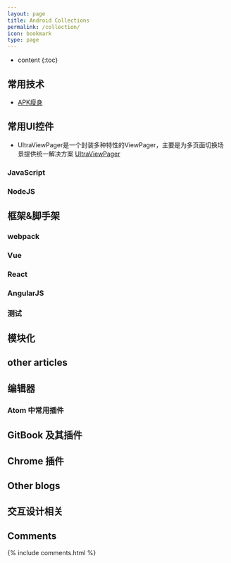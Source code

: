 ```yaml
---
layout: page
title: Android Collections
permalink: /collection/
icon: bookmark
type: page
---
```


* content
{:toc}

## 常用技术
* [APK瘦身](https://github.com/ShowJoy-com/showjoy-blog/issues/27)



## 常用UI控件

* UltraViewPager是一个封装多种特性的ViewPager，主要是为多页面切换场景提供统一解决方案
[UltraViewPager](https://github.com/alibaba/UltraViewPager)

### JavaScript



### NodeJS


## 框架&脚手架

### webpack




### Vue



### React



### AngularJS



### 测试



## 模块化



## other articles



## 编辑器

### Atom 中常用插件




## GitBook 及其插件



## Chrome 插件


## Other blogs



## 交互设计相关



## Comments

{% include comments.html %}
